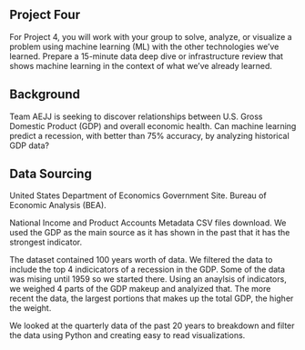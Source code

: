 ## Project Four

For Project 4, you will work with your group to solve, analyze, or visualize a problem using machine learning (ML) with the other technologies we’ve learned. Prepare a 15-minute data deep dive or infrastructure review that shows machine learning in the context of what we’ve already learned.

## Background

Team AEJJ is seeking to discover relationships between U.S. Gross Domestic Product (GDP) and overall economic health. Can machine learning predict a recession, with better than 75% accuracy, by analyzing historical GDP data?

## Data Sourcing

United States Department of Economics Government Site. Bureau of Economic Analysis (BEA).

National Income and Product Accounts Metadata CSV files download. We used the GDP as the main source as it has shown in the past that it has the strongest indicator.

The dataset contained 100 years worth of data.  We filtered the data to include the top 4 indicicators of a recession in the GDP. Some of the data was mising until 1959 so we started there.  Using an anaylsis of indicators, we weighed 4 parts of the GDP makeup and analyized that.  The more recent the data, the largest portions that makes up the total GDP, the higher the weight.

We looked at the quarterly data of the past 20 years to breakdown and filter the data using Python and creating easy to read visualizations.
